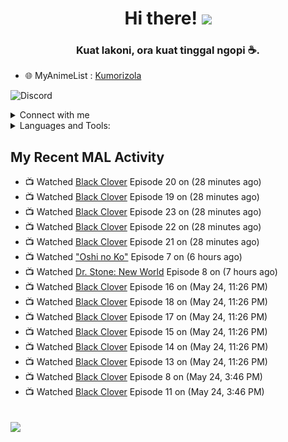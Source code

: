 <h1 align="center">Hi there! <img src="https://media.giphy.com/media/hvRJCLFzcasrR4ia7z/giphy.gif" width="25px"> </h1>
<h3 align="center">Kuat lakoni, ora kuat tinggal ngopi ☕.</h3>

- 🌐 MyAnimeList : [Kumorizola](https://myanimelist.net/animelist/Kumorizola)

![Discord](https://discord.c99.nl/widget/theme-3/761213268009943051.png)
<details>
      <summary>Connect with me</summary>
    <p align="left">
        <a href="https://www.facebook.com/kumori.hartley.1" target="blank"><img align="center"
                src="https://raw.githubusercontent.com/rahuldkjain/github-profile-readme-generator/master/src/images/icons/Social/facebook.svg"
                alt="kumori hartley" height="30" width="40" /></a>
        <a href="https://www.instagram.com/kumorizola/" target="blank"><img align="center"
                src="https://raw.githubusercontent.com/rahuldkjain/github-profile-readme-generator/master/src/images/icons/Social/instagram.svg"
                alt="kumorizola" height="30" width="40" /></a>
        <a href="https://discord.com" target="blank"><img align="center"
                src="https://raw.githubusercontent.com/rahuldkjain/github-profile-readme-generator/master/src/images/icons/Social/discord.svg"
                alt="Kumori#5882" height="30" width="40" /></a>
    </p>
</details>

<details>
    <summary align="left">Languages and Tools:</summary>
<p align="left">
      <a href="https://www.w3schools.com/css/" target="_blank">
        <img src="https://raw.githubusercontent.com/devicons/devicon/master/icons/css3/css3-original-wordmark.svg"
            alt="css3" width="40" height="40" /> </a> <a href="https://www.w3.org/html/" target="_blank"> <img
            src="https://raw.githubusercontent.com/devicons/devicon/master/icons/html5/html5-original-wordmark.svg"
            alt="html5" width="40" height="40" /> </a> <a href="https://www.java.com" target="_blank"> <img
            src="https://raw.githubusercontent.com/devicons/devicon/master/icons/java/java-original.svg" alt="java"
            width="40" height="40" /> </a> <a href="https://developer.mozilla.org/en-US/docs/Web/JavaScript"
            target="_blank"> <img
            src="https://raw.githubusercontent.com/devicons/devicon/master/icons/javascript/javascript-original.svg"
            alt="javascript" width="40" height="40" /> </a> <a href="https://nodejs.org" target="_blank"> <img
            src="https://raw.githubusercontent.com/devicons/devicon/master/icons/nodejs/nodejs-original-wordmark.svg"
            alt="nodejs" width="40" height="40" /> </a> <a href="https://www.python.org" target="_blank"> <img
            src="https://raw.githubusercontent.com/devicons/devicon/master/icons/python/python-original.svg"
            alt="python" width="40" height="40" /> </a> <a href="https://www.typescriptlang.org/" target="_blank"> <img
            src="https://raw.githubusercontent.com/devicons/devicon/master/icons/typescript/typescript-original.svg" 
            alt="typescript" width="40" height="40" /> </a> <a href="https://www.photoshop.com/en" target="_blank"> <img
            src="https://upload.wikimedia.org/wikipedia/commons/a/af/Adobe_Photoshop_CC_icon.svg" alt="photoshop" width="40" height="40"/> </a>
            <a href="https://www.adobe.com/products/premiere.html" target="_blank"> <img
            src="https://upload.wikimedia.org/wikipedia/commons/4/40/Adobe_Premiere_Pro_CC_icon.svg" alt="Premiere pro" width="40" height="40"/> </a>
            <a href="https://www.adobe.com/in/products/illustrator.html" target="_blank"> <img 
            src="https://upload.wikimedia.org/wikipedia/commons/f/fb/Adobe_Illustrator_CC_icon.svg" alt="illustrator" width="40" height="40"/> </a>
      
 </details>
 
 <h2> My Recent MAL Activity</h2>
<!-- MAL_ACTIVITY:start -->

- 📺 Watched [Black Clover](https://MyAnimeList.net/anime.php?id=34572) Episode 20 on (28 minutes ago)
- 📺 Watched [Black Clover](https://MyAnimeList.net/anime.php?id=34572) Episode 19 on (28 minutes ago)
- 📺 Watched [Black Clover](https://MyAnimeList.net/anime.php?id=34572) Episode 23 on (28 minutes ago)
- 📺 Watched [Black Clover](https://MyAnimeList.net/anime.php?id=34572) Episode 22 on (28 minutes ago)
- 📺 Watched [Black Clover](https://MyAnimeList.net/anime.php?id=34572) Episode 21 on (28 minutes ago)
- 📺 Watched ["Oshi no Ko"](https://MyAnimeList.net/anime.php?id=52034) Episode 7 on (6 hours ago)
- 📺 Watched [Dr. Stone: New World](https://MyAnimeList.net/anime.php?id=48549) Episode 8 on (7 hours ago)
- 📺 Watched [Black Clover](https://MyAnimeList.net/anime.php?id=34572) Episode 16 on (May 24, 11:26 PM)
- 📺 Watched [Black Clover](https://MyAnimeList.net/anime.php?id=34572) Episode 18 on (May 24, 11:26 PM)
- 📺 Watched [Black Clover](https://MyAnimeList.net/anime.php?id=34572) Episode 17 on (May 24, 11:26 PM)
- 📺 Watched [Black Clover](https://MyAnimeList.net/anime.php?id=34572) Episode 15 on (May 24, 11:26 PM)
- 📺 Watched [Black Clover](https://MyAnimeList.net/anime.php?id=34572) Episode 14 on (May 24, 11:26 PM)
- 📺 Watched [Black Clover](https://MyAnimeList.net/anime.php?id=34572) Episode 13 on (May 24, 11:26 PM)
- 📺 Watched [Black Clover](https://MyAnimeList.net/anime.php?id=34572) Episode 8 on (May 24, 3:46 PM)
- 📺 Watched [Black Clover](https://MyAnimeList.net/anime.php?id=34572) Episode 11 on (May 24, 3:46 PM)

<!-- MAL_ACTIVITY:end -->

  
<h2 align="left"> <img src="https://media.discordapp.net/attachments/918405470073520168/919220018355523584/ezgif.com-gif-maker_1.gif">
